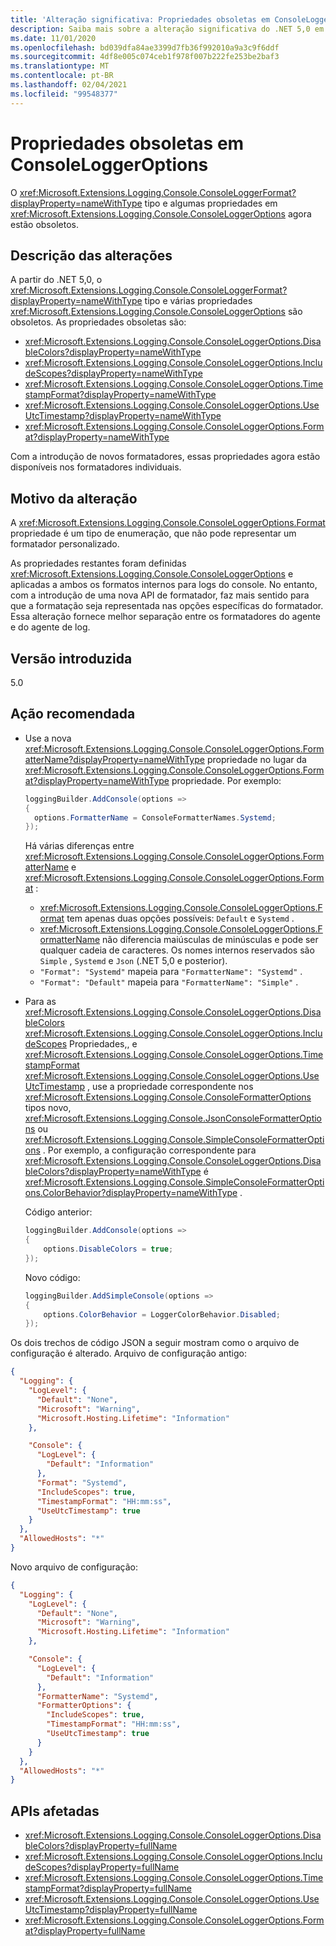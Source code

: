 ```yaml
---
title: 'Alteração significativa: Propriedades obsoletas em ConsoleLoggerOptions'
description: Saiba mais sobre a alteração significativa do .NET 5,0 em bibliotecas principais do .NET em que o tipo ConsoleLoggerFormat e algumas propriedades em ConsoleLoggerOptions agora são obsoletos.
ms.date: 11/01/2020
ms.openlocfilehash: bd039dfa84ae3399d7fb36f992010a9a3c9f6ddf
ms.sourcegitcommit: 4df8e005c074ceb1f978f007b222fe253be2baf3
ms.translationtype: MT
ms.contentlocale: pt-BR
ms.lasthandoff: 02/04/2021
ms.locfileid: "99548377"
---
```

# <a name="obsolete-properties-on-consoleloggeroptions"></a>Propriedades obsoletas em ConsoleLoggerOptions

O <xref:Microsoft.Extensions.Logging.Console.ConsoleLoggerFormat?displayProperty=nameWithType> tipo e algumas propriedades em <xref:Microsoft.Extensions.Logging.Console.ConsoleLoggerOptions> agora estão obsoletos.

## <a name="change-description"></a>Descrição das alterações

A partir do .NET 5,0, o <xref:Microsoft.Extensions.Logging.Console.ConsoleLoggerFormat?displayProperty=nameWithType> tipo e várias propriedades <xref:Microsoft.Extensions.Logging.Console.ConsoleLoggerOptions> são obsoletos. As propriedades obsoletas são:

- <xref:Microsoft.Extensions.Logging.Console.ConsoleLoggerOptions.DisableColors?displayProperty=nameWithType>
- <xref:Microsoft.Extensions.Logging.Console.ConsoleLoggerOptions.IncludeScopes?displayProperty=nameWithType>
- <xref:Microsoft.Extensions.Logging.Console.ConsoleLoggerOptions.TimestampFormat?displayProperty=nameWithType>
- <xref:Microsoft.Extensions.Logging.Console.ConsoleLoggerOptions.UseUtcTimestamp?displayProperty=nameWithType>
- <xref:Microsoft.Extensions.Logging.Console.ConsoleLoggerOptions.Format?displayProperty=nameWithType>

Com a introdução de novos formatadores, essas propriedades agora estão disponíveis nos formatadores individuais.

## <a name="reason-for-change"></a>Motivo da alteração

A <xref:Microsoft.Extensions.Logging.Console.ConsoleLoggerOptions.Format> propriedade é um tipo de enumeração, que não pode representar um formatador personalizado.

As propriedades restantes foram definidas <xref:Microsoft.Extensions.Logging.Console.ConsoleLoggerOptions> e aplicadas a ambos os formatos internos para logs do console. No entanto, com a introdução de uma nova API de formatador, faz mais sentido para que a formatação seja representada nas opções específicas do formatador. Essa alteração fornece melhor separação entre os formatadores do agente e do agente de log.

## <a name="version-introduced"></a>Versão introduzida

5.0

## <a name="recommended-action"></a>Ação recomendada

- Use a nova <xref:Microsoft.Extensions.Logging.Console.ConsoleLoggerOptions.FormatterName?displayProperty=nameWithType> propriedade no lugar da <xref:Microsoft.Extensions.Logging.Console.ConsoleLoggerOptions.Format?displayProperty=nameWithType> propriedade. Por exemplo:

  ```csharp
  loggingBuilder.AddConsole(options =>
  {
    options.FormatterName = ConsoleFormatterNames.Systemd;
  });
  ```

  Há várias diferenças entre <xref:Microsoft.Extensions.Logging.Console.ConsoleLoggerOptions.FormatterName> e <xref:Microsoft.Extensions.Logging.Console.ConsoleLoggerOptions.Format> :

  - <xref:Microsoft.Extensions.Logging.Console.ConsoleLoggerOptions.Format> tem apenas duas opções possíveis: `Default` e `Systemd` .
  - <xref:Microsoft.Extensions.Logging.Console.ConsoleLoggerOptions.FormatterName> não diferencia maiúsculas de minúsculas e pode ser qualquer cadeia de caracteres. Os nomes internos reservados são `Simple` , `Systemd` e `Json` (.NET 5,0 e posterior).
  - `"Format": "Systemd"` mapeia para `"FormatterName": "Systemd"` .
  - `"Format": "Default"` mapeia para `"FormatterName": "Simple"` .

- Para as <xref:Microsoft.Extensions.Logging.Console.ConsoleLoggerOptions.DisableColors> <xref:Microsoft.Extensions.Logging.Console.ConsoleLoggerOptions.IncludeScopes> Propriedades,, e <xref:Microsoft.Extensions.Logging.Console.ConsoleLoggerOptions.TimestampFormat> <xref:Microsoft.Extensions.Logging.Console.ConsoleLoggerOptions.UseUtcTimestamp> , use a propriedade correspondente nos <xref:Microsoft.Extensions.Logging.Console.ConsoleFormatterOptions> tipos novo, <xref:Microsoft.Extensions.Logging.Console.JsonConsoleFormatterOptions> ou <xref:Microsoft.Extensions.Logging.Console.SimpleConsoleFormatterOptions> . Por exemplo, a configuração correspondente para <xref:Microsoft.Extensions.Logging.Console.ConsoleLoggerOptions.DisableColors?displayProperty=nameWithType> é <xref:Microsoft.Extensions.Logging.Console.SimpleConsoleFormatterOptions.ColorBehavior?displayProperty=nameWithType> .

  Código anterior:

  ```csharp
  loggingBuilder.AddConsole(options =>
  {
      options.DisableColors = true;
  });
  ```

  Novo código:

  ```csharp
  loggingBuilder.AddSimpleConsole(options =>
  {
      options.ColorBehavior = LoggerColorBehavior.Disabled;
  });
  ```

Os dois trechos de código JSON a seguir mostram como o arquivo de configuração é alterado. Arquivo de configuração antigo:

```json
{
  "Logging": {
    "LogLevel": {
      "Default": "None",
      "Microsoft": "Warning",
      "Microsoft.Hosting.Lifetime": "Information"
    },

    "Console": {
      "LogLevel": {
        "Default": "Information"
      },
      "Format": "Systemd",
      "IncludeScopes": true,
      "TimestampFormat": "HH:mm:ss",
      "UseUtcTimestamp": true
    }
  },
  "AllowedHosts": "*"
}
```

Novo arquivo de configuração:

```json
{
  "Logging": {
    "LogLevel": {
      "Default": "None",
      "Microsoft": "Warning",
      "Microsoft.Hosting.Lifetime": "Information"
    },

    "Console": {
      "LogLevel": {
        "Default": "Information"
      },
      "FormatterName": "Systemd",
      "FormatterOptions": {
        "IncludeScopes": true,
        "TimestampFormat": "HH:mm:ss",
        "UseUtcTimestamp": true
      }
    }
  },
  "AllowedHosts": "*"
}
```

## <a name="affected-apis"></a>APIs afetadas

- <xref:Microsoft.Extensions.Logging.Console.ConsoleLoggerOptions.DisableColors?displayProperty=fullName>
- <xref:Microsoft.Extensions.Logging.Console.ConsoleLoggerOptions.IncludeScopes?displayProperty=fullName>
- <xref:Microsoft.Extensions.Logging.Console.ConsoleLoggerOptions.TimestampFormat?displayProperty=fullName>
- <xref:Microsoft.Extensions.Logging.Console.ConsoleLoggerOptions.UseUtcTimestamp?displayProperty=fullName>
- <xref:Microsoft.Extensions.Logging.Console.ConsoleLoggerOptions.Format?displayProperty=fullName>

<!--

#### Category

- Core .NET libraries
- ASP.NET

### Affected APIs

- `P:Microsoft.Extensions.Logging.Console.ConsoleLoggerOptions.DisableColors`
- `P:Microsoft.Extensions.Logging.Console.ConsoleLoggerOptions.IncludeScopes`
- `P:Microsoft.Extensions.Logging.Console.ConsoleLoggerOptions.TimestampFormat`
- `P:Microsoft.Extensions.Logging.Console.ConsoleLoggerOptions.UseUtcTimestamp`
- `P:Microsoft.Extensions.Logging.Console.ConsoleLoggerOptions.Format`

-->
